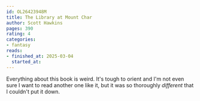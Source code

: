 ```yaml
---
id: OL26423948M
title: The Library at Mount Char
author: Scott Hawkins
pages: 390
rating: 4
categories:
- fantasy
reads:
- finished_at: 2025-03-04
  started_at:
---
```


Everything about this book is weird. It's tough to orient and I'm not even sure
I want to read another one like it, but it was so thoroughly _different_ that I
couldn't put it down.
